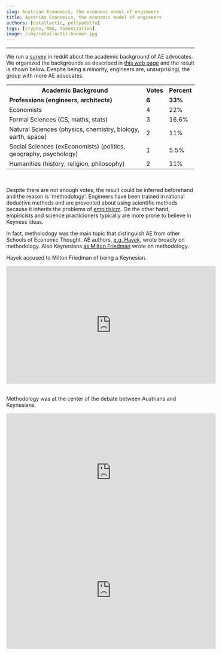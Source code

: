 ```yaml
---
slug: Austrian Economics, the economic model of engineers
title: Austrian Economics, the economic model of engineers
authors: [catallactic, pellyadolfo]
tags: [crypto, RWA, tokenization]
image: /img/catallactic-banner.jpg
---
```

---

We run a <a href="https://www.reddit.com/r/CryptoAustrians/comments/1aiaj75/what_is_the_academic_background_of_ae_advocates/">survey</a> in reddit about the academic background of AE advocates. We organized the backgrounds as described in <a href="https://en.wikipedia.org/wiki/List_of_academic_fields">this web page</a> and the result is shown below. Despite being a minority, engineers are, unsurprisingl, the group with more AE advocates.

<!-- truncate -->

<div style={{overflowX : 'auto'}}>
	<table>
		<tr>
			<th>Academic Background</th>
			<th>Votes</th>
			<th>Percent</th>
		</tr>
		<tr>
			<td><b>Professions (engineers, architects)</b></td>
			<td><b>6</b></td>
			<td><b>33%</b></td>
		</tr>
		<tr>
			<td>Economists</td>
			<td>4</td>
			<td>22%</td>
		</tr>
		<tr>
			<td>Formal Sciences (CS, maths, stats)</td>
			<td>3</td>
			<td>16.6%</td>
		</tr>
		<tr>
			<td>Natural Sciences (physics, chemistry, biology, earth, space)</td>
			<td>2</td>
			<td>11%</td>
		</tr>
		<tr>
			<td>Social Sciences (exEconomists) (politics, geography, psychology)</td>
			<td>1</td>
			<td>5.5%</td>
		</tr>
		<tr>
			<td>Humanities (history, religion, philosophy)</td>
			<td>2</td>
			<td>11%</td>
		</tr>
	</table>
</div>
<br/>

Despite there are not enough votes, the result could be inferred beforehand and the reason is 'methodology'. Engineers have been trained in rational deductive methods and are prevented about using scientific methods because it inherits the problems of <a target="_blank" href="https://en.wikipedia.org/wiki/Problem_of_induction#:~:text=First%20formulated%20by%20David%20Hume,things%20based%20on%20previous%20observations.">empirisicm</a>. On the other hand, empiricists and science practicioners typically are more prone to believe in Keyness ideas.

In fact, metholodogy was the main topic that distinguish AE from other Schools of Economic Thought. AE authors, <a target="_blank" href="https://www.mises.at/static/literatur/Buch/hayek-the-fatal-conceit.pdf">e.g. Hayek</a>, wrote broadly on methodology. Also Keynesians <a target="_blank" href="https://sciencepolicy.colorado.edu/students/envs_5120/friedman_1966.pdf">as Milton Friedman</a> wrote on methodology. 

Hayek accused to Milton Friedman of being a Keynesian.

<div style={{textAlign: 'center'}}>
<iframe width="560" height="315" src="https://www.youtube.com/embed/fXqc-yyoVKg" frameborder="0" allow="accelerometer; autoplay; clipboard-write; encrypted-media; gyroscope; picture-in-picture" allowfullscreen></iframe>
</div>
<br/>

Methodology was at the center of the debate between Austrians and Keynesians.

<div style={{textAlign: 'center'}}>
<iframe width="560" height="315" src="https://www.youtube.com/embed/d0nERTFo-Sk" frameborder="0" allow="accelerometer; autoplay; clipboard-write; encrypted-media; gyroscope; picture-in-picture" allowfullscreen></iframe>
</div>

<div style={{textAlign: 'center'}}>
<iframe width="560" height="315" src="https://www.youtube.com/embed/GTQnarzmTOc" frameborder="0" allow="accelerometer; autoplay; clipboard-write; encrypted-media; gyroscope; picture-in-picture" allowfullscreen></iframe>
</div>
<br/>